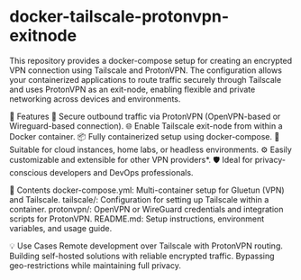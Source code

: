 # docker-tailscale-protonvpn-exitnode
This repository provides a docker-compose setup for creating an encrypted VPN connection using Tailscale and ProtonVPN. The configuration allows your containerized applications to route traffic securely through Tailscale and uses ProtonVPN as an exit-node, enabling flexible and private networking across devices and environments.

🔧 Features
🔐 Secure outbound traffic via ProtonVPN (OpenVPN-based or Wireguard-based connection).
🌐 Enable Tailscale exit-node from within a Docker container.
📦 Fully containerized setup using docker-compose.
🧩 Suitable for cloud instances, home labs, or headless environments.
⚙️ Easily customizable and extensible for other VPN providers*.
🛡️ Ideal for privacy-conscious developers and DevOps professionals.

📁 Contents
docker-compose.yml: Multi-container setup for Gluetun (VPN) and Tailscale.
tailscale/: Configuration for setting up Tailscale within a container.
protonvpn/: OpenVPN or WireGuard credentials and integration scripts for ProtonVPN.
README.md: Setup instructions, environment variables, and usage guide.

💡 Use Cases
Remote development over Tailscale with ProtonVPN routing.
Building self-hosted solutions with reliable encrypted traffic.
Bypassing geo-restrictions while maintaining full privacy.
